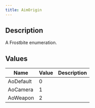 ```yaml
---
title: AimOrigin
---
```

## Description

A Frostbite enumeration.

## Values

| Name      | Value | Description |
| --------- | ----- | ----------- |
| AoDefault | 0     |             |
| AoCamera  | 1     |             |
| AoWeapon  | 2     |             |
